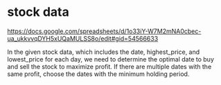 # stock data 
https://docs.google.com/spreadsheets/d/1o33iY-W7M2mNA0cbec-ua_ukkvvqDYH5xUQaMULSS8o/edit#gid=54566633

In the given stock data, which includes the date, highest_price, and lowest_price for each day, we need to determine the optimal date to buy and sell the stock to maximize profit. If there are multiple dates with the same profit, choose the dates with the minimum holding period.
